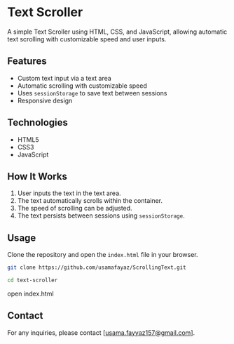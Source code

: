 # Text Scroller

A simple Text Scroller using HTML, CSS, and JavaScript, allowing automatic text scrolling with customizable speed and user inputs.

## Features

- Custom text input via a text area
- Automatic scrolling with customizable speed
- Uses `sessionStorage` to save text between sessions
- Responsive design

## Technologies

- HTML5
- CSS3
- JavaScript

## How It Works

1. User inputs the text in the text area.
2. The text automatically scrolls within the container.
3. The speed of scrolling can be adjusted.
4. The text persists between sessions using `sessionStorage`.

## Usage

Clone the repository and open the `index.html` file in your browser.

```bash
git clone https://github.com/usamafayaz/ScrollingText.git
```

```bash
cd text-scroller
```

open index.html

## Contact
For any inquiries, please contact [usama.fayyaz157@gmail.com].
